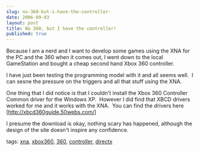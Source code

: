 ```yaml
---
slug: no-360-but-i-have-the-controller-
date: 2006-09-03
layout: post
title: No 360, but I have the controller!
published: true
---
```

<p>Because I am a nerd and I want to develop some games using the XNA for the PC and the 360 when it comes out, I went down to the local GameStation and bought a cheap second hand Xbox 360 controller.</p> <p>I have just been testing the programming model with it and all seems well.  I can sesne the pressure on the triggers and all that stuff using the XNA.</p> <p>One thing that I did notice is that I couldn't install the Xbox 360 Controller Common driver for the Windows XP.  However I did find that XBCD drivers worked for me and it works with the XNA.  You can find the drivers here [<a href="http://xbcd360guide.50webs.com/">http://xbcd360guide.50webs.com/</a>]</p> <p>I presume the download is okay, nothing scary has happened, although the design of the site doesn't inspire any confidence. </p> <p>tags: <a href="http://www.kinlan.co.uk/tag/xna" rel="tag">xna</a>, <a href="http://www.kinlan.co.uk/tag/xbox360" rel="tag">xbox360</a>, <a href="http://www.kinlan.co.uk/tag/360" rel="tag">360</a>, <a href="http://www.kinlan.co.uk/tag/controller" rel="tag">controller</a>, <a href="http://www.kinlan.co.uk/tag/directx" rel="tag">directx</a></p><div class="blogger-post-footer"><img class="posterous_download_image" src="https://blogger.googleusercontent.com/tracker/8109338-115728456370595471?l=www.kinlan.co.uk%2Findex.html" height="1" alt="" width="1" /></div>

